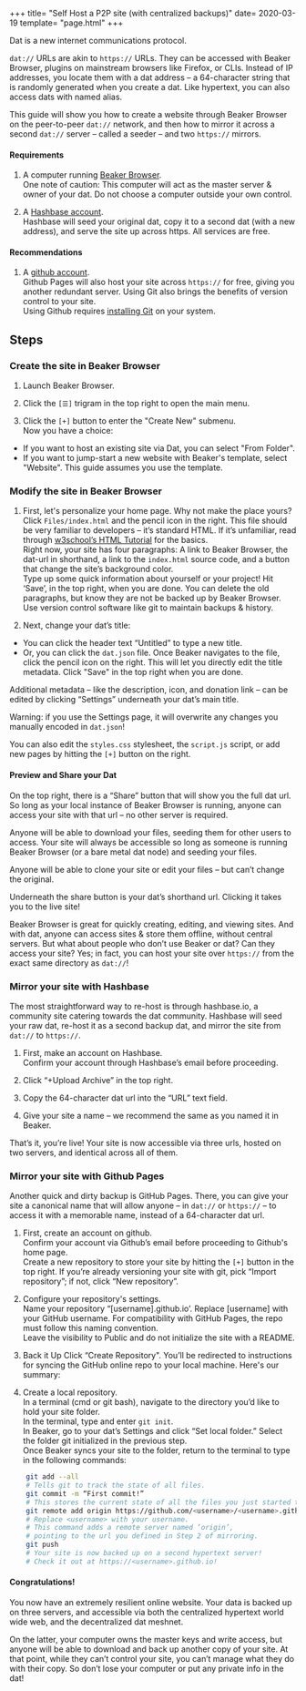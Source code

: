 +++
title= "Self Host a P2P site (with centralized backups)"
date= 2020-03-19
template= "page.html"
+++

Dat is a new internet communications protocol.

`dat://` URLs are akin to `https://` URLs. They can be accessed with Beaker Browser, plugins on mainstream browsers like Firefox, or CLIs. Instead of IP addresses, you locate them with a dat address – a 64-character string that is randomly generated when you create a dat. Like hypertext, you can also access dats with named alias.

This guide will show you how to create a website through Beaker Browser on the peer-to-peer `dat://` network, and then how to mirror it across a second `dat://` server – called a seeder – and two `https://` mirrors.

#### Requirements
1. A computer running [Beaker Browser](https://beakerbrowser.com/install/).  
One note of caution: This computer will act as the master server & owner of your dat. Do not choose a computer outside your own control.

2. A [Hashbase account](https://hashbase.io/register).  
Hashbase will seed your original dat, copy it to a second dat (with a new address),  and serve the site up across https. All services are free.

#### Recommendations
1. A [github account](https://github.com/).  
Github Pages will also host your site across `https://` for free, giving you another redundant server. Using Git also brings the benefits of version control to your site.  
Using Github requires [installing Git](https://git-scm.com/book/en/v2/Getting-Started-Installing-Git) on your system.

## Steps  
### Create the site in Beaker Browser
1. Launch Beaker Browser.

2. Click the `[☰]` trigram in the top right to open the main menu.

3. Click the `[+]` button to enter the "Create New" submenu.  
Now you have a choice:  
 - If you want to host an existing site via Dat, you can select "From Folder".  
 - If you want to jump-start a new website with Beaker's template, select "Website". This guide assumes you use the template.

### Modify the site in Beaker Browser
1. First, let's personalize your home page. Why not make the place yours?  
Click `Files/index.html` and the pencil icon in the right. This file should be very familiar to developers – it’s standard HTML. If it’s unfamiliar, read through [w3school’s HTML Tutorial](https://www.w3schools.com/html/) for the basics.  
Right now, your site has four paragraphs: A link to Beaker Browser, the dat-url in shorthand, a link to the `index.html` source code, and a button that change the site’s background color.  
Type up some quick information about yourself or your project! Hit ‘Save’, in the top right, when you are done. You can delete the old paragraphs, but know they are not be backed up by Beaker Browser. Use version control software like git to maintain backups & history.

2. Next, change your dat’s title:  
 - You can click the header text “Untitled” to type a new title.
 - Or, you can click the `dat.json` file. Once Beaker navigates to the file, click the pencil icon on the right. This will let you directly edit the title metadata. Click "Save" in the top right when you are done.

Additional metadata – like the description, icon, and donation link – can be edited by clicking “Settings” underneath your dat’s main title.

Warning: if you use the Settings page, it will overwrite any changes you manually encoded in `dat.json`!

You can also edit the `styles.css` stylesheet, the `script.js` script, or add new pages by hitting the `[+]` button on the right.

#### Preview and Share your Dat
On the top right, there is a “Share” button that will show you the full dat url. So long as your local instance of Beaker Browser is running, anyone can access your site with that url – no other server is required.

Anyone will be able to download your files, seeding them for other users to access. Your site will always be accessible so long as someone is running Beaker Browser (or a bare metal dat node) and seeding your files.

Anyone will be able to clone your site or edit your files – but can’t change the original.

Underneath the share button is your dat’s shorthand url. Clicking it takes you to the live site!

Beaker Browser is great for quickly creating, editing, and viewing sites. And with dat, anyone can access sites & store them offline, without central servers. But what about people who don’t use Beaker or dat? Can they access your site? Yes; in fact, you can host your site over `https://` from the exact same directory as `dat://`!

### Mirror your site with Hashbase
The most straightforward way to re-host is through hashbase.io, a community site catering towards the dat community. Hashbase will seed your raw dat, re-host it as a second backup dat, and mirror the site from `dat://` to `https://`.  

1. First, make an account on Hashbase.  
Confirm your account through Hashbase’s email before proceeding.  

2. Click “+Upload Archive” in the top right.  

3. Copy the 64-character dat url into the “URL” text field.  

4. Give your site a name – we recommend the same as you named it in Beaker. 

That’s it, you’re live! Your site is now accessible via three urls, hosted on two servers, and identical across all of them.  

### Mirror your site with Github Pages 
Another quick and dirty backup is GitHub Pages. There, you can give your site a canonical name that will allow anyone – in `dat://` or `https://` – to access it with a memorable name, instead of a 64-character dat url.

1. First, create an account on github.  
Confirm your account via Github’s email before proceeding to Github's home page.  
Create a new repository to store your site by hitting the `[+]` button in the top right. If you’re already versioning your site with git, pick “Import repository”; if not, click “New repository”.

2. Configure your repository's settings.  
Name your repository “[username].github.io’. Replace [username] with your GitHub username. For compatibility with GitHub Pages, the repo must follow this naming convention.  
Leave the visibility to Public and do not initialize the site with a README.

3. Back it Up
Click “Create Repository". You’ll be redirected to instructions for syncing the GitHub online repo to your local machine. Here's our summary: 

4. Create a local repository.  
In a terminal (cmd or git bash), navigate to the directory you’d like to hold your site folder.  
In the terminal, type and enter `git init`.  
In Beaker, go to your dat’s Settings and click “Set local folder.” Select the folder git initialized in the previous step.  
Once Beaker syncs your site to the folder, return to the terminal to type in the following commands: 

``` bash
    git add --all 
    # Tells git to track the state of all files.  
    git commit -m “First commit!”
    # This stores the current state of all the files you just started tracking.  
    git remote add origin https://github.com/<username>/<username>.github.io.git
    # Replace <username> with your username. 
    # This command adds a remote server named ‘origin’, 
    # pointing to the url you defined in Step 2 of mirroring. 
    git push
    # Your site is now backed up on a second hypertext server!
    # Check it out at https://<username>.github.io!
```

#### Congratulations!
You now have an extremely resilient online website. Your data is backed up on three servers, and accessible via both the centralized hypertext world wide web, and the decentralized dat meshnet.  

On the latter, your computer owns the master keys and write access, but anyone will be able to download and back up another copy of your site. At that point, while they can’t control your site, you can’t manage what they do with their copy. So don’t lose your computer or put any private info in the dat!  